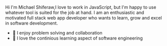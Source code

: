 Hi I'm Michael Shiferaw,I love to work in JavaScript, but I'm happy to use whatever tool is suited for the job at hand. I am an enthusiastic and motivated full stack web app developer who wants to learn, grow and excel in software development.

- 🔭 I enjoy problem solving and collaboration
- 🌱 I love the continious learning aspect of software engineering

